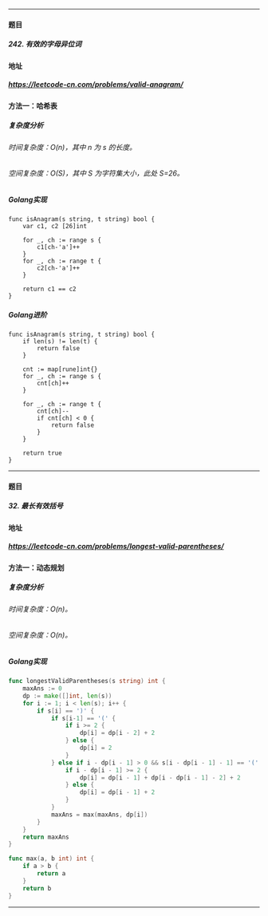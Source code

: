 ***
#### 题目
##### 242. 有效的字母异位词
#### 地址
##### https://leetcode-cn.com/problems/valid-anagram/
#### 方法一：哈希表
##### 复杂度分析
###### 时间复杂度：O(n)，其中 n 为 s 的长度。
###### 空间复杂度：O(S)，其中 S 为字符集大小，此处 S=26。
##### Golang实现
    func isAnagram(s string, t string) bool {
        var c1, c2 [26]int
    
        for _, ch := range s {
            c1[ch-'a']++
        }
        for _, ch := range t {
            c2[ch-'a']++
        }
    
        return c1 == c2
    }
##### Golang进阶
    func isAnagram(s string, t string) bool {
        if len(s) != len(t) {
            return false
        }
    
        cnt := map[rune]int{}
        for _, ch := range s {
            cnt[ch]++
        }
    
        for _, ch := range t {
            cnt[ch]--
            if cnt[ch] < 0 {
                return false
            }
        }
        
        return true
    }
***
#### 题目
##### 32. 最长有效括号
#### 地址
##### https://leetcode-cn.com/problems/longest-valid-parentheses/
#### 方法一：动态规划
##### 复杂度分析
###### 时间复杂度：O(n)。
###### 空间复杂度：O(n)。
##### Golang实现
``` go
func longestValidParentheses(s string) int {
    maxAns := 0
    dp := make([]int, len(s))
    for i := 1; i < len(s); i++ {
        if s[i] == ')' {
            if s[i-1] == '(' {
                if i >= 2 {
                    dp[i] = dp[i - 2] + 2
                } else {
                    dp[i] = 2
                }
            } else if i - dp[i - 1] > 0 && s[i - dp[i - 1] - 1] == '(' {
                if i - dp[i - 1] >= 2 {
                    dp[i] = dp[i - 1] + dp[i - dp[i - 1] - 2] + 2
                } else {
                    dp[i] = dp[i - 1] + 2
                }
            }
            maxAns = max(maxAns, dp[i])
        }
    }
    return maxAns
}

func max(a, b int) int {
    if a > b {
        return a
    }
    return b
}
```
***